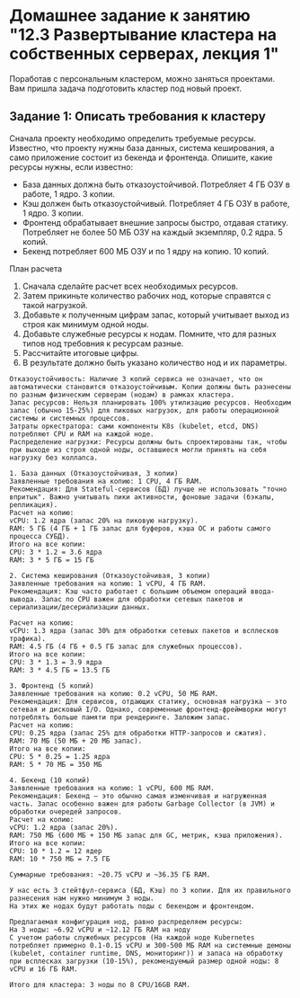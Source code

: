 # Домашнее задание к занятию "12.3 Развертывание кластера на собственных серверах, лекция 1"
Поработав с персональным кластером, можно заняться проектами. Вам пришла задача подготовить кластер под новый проект.

## Задание 1: Описать требования к кластеру
Сначала проекту необходимо определить требуемые ресурсы. Известно, что проекту нужны база данных, система кеширования, а само приложение состоит из бекенда и фронтенда. Опишите, какие ресурсы нужны, если известно:

* База данных должна быть отказоустойчивой. Потребляет 4 ГБ ОЗУ в работе, 1 ядро. 3 копии.
* Кэш должен быть отказоустойчивый. Потребляет 4 ГБ ОЗУ в работе, 1 ядро. 3 копии.
* Фронтенд обрабатывает внешние запросы быстро, отдавая статику. Потребляет не более 50 МБ ОЗУ на каждый экземпляр, 0.2 ядра. 5 копий.
* Бекенд потребляет 600 МБ ОЗУ и по 1 ядру на копию. 10 копий.


План расчета
1. Сначала сделайте расчет всех необходимых ресурсов.
2. Затем прикиньте количество рабочих нод, которые справятся с такой нагрузкой.
3. Добавьте к полученным цифрам запас, который учитывает выход из строя как минимум одной ноды.
4. Добавьте служебные ресурсы к нодам. Помните, что для разных типов нод требовния к ресурсам разные.
5. Рассчитайте итоговые цифры.
6. В результате должно быть указано количество нод и их параметры.

```
Отказоустойчивость: Наличие 3 копий сервиса не означает, что он автоматически становится отказоустойчивым. Копии должны быть разнесены по разным физическим серверам (нодам) в рамках кластера.
Запас ресурсов: Нельзя планировать 100% утилизацию ресурсов. Необходим запас (обычно 15-25%) для пиковых нагрузок, для работы операционной системы и системных процессов.
Затраты оркестратора: сами компоненты K8s (kubelet, etcd, DNS) потребляют CPU и RAM на каждой ноде.
Распределение нагрузки: Ресурсы должны быть спроектированы так, чтобы при выходе из строя одной ноды, оставшиеся могли принять на себя нагрузку без коллапса.

1. База данных (Отказоустойчивая, 3 копии)
Заявленные требования на копию: 1 CPU, 4 ГБ RAM.
Рекомендация: Для Stateful-сервисов (БД) лучше не использовать "точно впритык". Важно учитывать пики активности, фоновые задачи (бэкапы, репликация).
Расчет на копию:
vCPU: 1.2 ядра (запас 20% на пиковую нагрузку).
RAM: 5 ГБ (4 ГБ + 1 ГБ запас для буферов, кэша ОС и работы самого процесса СУБД).
Итого на все копии:
CPU: 3 * 1.2 = 3.6 ядра
RAM: 3 * 5 ГБ = 15 ГБ

2. Система кеширования (Отказоустойчивая, 3 копии)
Заявленные требования на копию: 1 vCPU, 4 ГБ RAM.
Рекомендация: Кэш часто работает с большим объемом операций ввода-вывода. Запас по CPU важен для обработки сетевых пакетов и сериализации/десериализации данных.

Расчет на копию:
vCPU: 1.3 ядра (запас 30% для обработки сетевых пакетов и всплесков трафика).
RAM: 4.5 ГБ (4 ГБ + 0.5 ГБ запас для служебных процессов).
Итого на все копии:
CPU: 3 * 1.3 = 3.9 ядра
RAM: 3 * 4.5 ГБ = 13.5 ГБ

3. Фронтенд (5 копий)
Заявленные требования на копию: 0.2 vCPU, 50 МБ RAM.
Рекомендация: Для сервисов, отдающих статику, основная нагрузка — это сетевая и дисковый I/O. Однако, современные фронтенд-фреймворки могут потреблять больше памяти при рендеринге. Заложим запас.
Расчет на копию:
CPU: 0.25 ядра (запас 25% для обработки HTTP-запросов и сжатия).
RAM: 70 МБ (50 МБ + 20 МБ запас).
Итого на все копии:
CPU: 5 * 0.25 = 1.25 ядра
RAM: 5 * 70 МБ = 350 МБ

4. Бекенд (10 копий)
Заявленные требования на копию: 1 vCPU, 600 МБ RAM.
Рекомендация: Бекенд — это обычно самая изменчивая и нагруженная часть. Запас особенно важен для работы Garbage Collector (в JVM) и обработки очередей запросов.
Расчет на копию:
vCPU: 1.2 ядра (запас 20%).
RAM: 750 МБ (600 МБ + 150 МБ запас для GC, метрик, кэша приложения).
Итого на все копии:
CPU: 10 * 1.2 = 12 ядер
RAM: 10 * 750 МБ = 7.5 ГБ

Суммарные требования: ~20.75 vCPU и ~36.35 ГБ RAM.

У нас есть 3 стейтфул-сервиса (БД, Кэш) по 3 копии. Для их правильного разнесения нам нужно минимум 3 ноды.
На этих же нодах будут работать поды с бекендом и фронтендом.

Предлагаемая конфигурация нод, равно распределяем ресурсы:
На 3 ноды: ~6.92 vCPU и ~12.12 ГБ RAM на ноду
С учетом работы служебных ресурсов (На каждой ноде Kubernetes потребляет примерно 0.1-0.15 vCPU и 300-500 МБ RAM на системные демоны (kubelet, container runtime, DNS, мониторинг)) и запаса на обработку при всплесках загрузки (10-15%), рекомендуемый размер одной ноды: 8 vCPU и 16 ГБ RAM.

Итого для кластера: 3 ноды по 8 CPU/16GB RAM.
```
